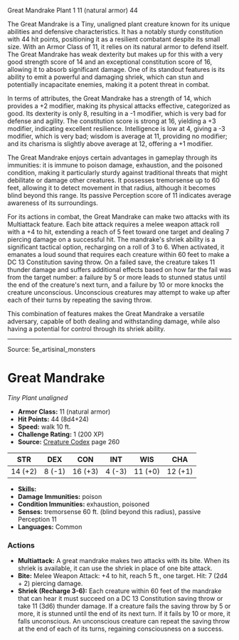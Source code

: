 <MonsterName/>Great Mandrake</MonsterName>
<CreatureType/>Plant</CreatureType>
<CR/>1</CR>
<AC/>11 (natural armor)</AC>
<HP/>44</HP>
<summary>The Great Mandrake is a Tiny, unaligned plant creature known for its unique abilities and defensive characteristics. It has a notably sturdy constitution with 44 hit points, positioning it as a resilient combatant despite its small size. With an Armor Class of 11, it relies on its natural armor to defend itself. The Great Mandrake has weak dexterity but makes up for this with a very good strength score of 14 and an exceptional constitution score of 16, allowing it to absorb significant damage. One of its standout features is its ability to emit a powerful and damaging shriek, which can stun and potentially incapacitate enemies, making it a potent threat in combat.</summary>

<detail>

In terms of attributes, the Great Mandrake has a strength of 14, which provides a +2 modifier, making its physical attacks effective, categorized as good. Its dexterity is only 8, resulting in a -1 modifier, which is very bad for defense and agility. The constitution score is strong at 16, yielding a +3 modifier, indicating excellent resilience. Intelligence is low at 4, giving a -3 modifier, which is very bad; wisdom is average at 11, providing no modifier; and its charisma is slightly above average at 12, offering a +1 modifier. 

The Great Mandrake enjoys certain advantages in gameplay through its immunities: it is immune to poison damage, exhaustion, and the poisoned condition, making it particularly sturdy against traditional threats that might debilitate or damage other creatures. It possesses tremorsense up to 60 feet, allowing it to detect movement in that radius, although it becomes blind beyond this range. Its passive Perception score of 11 indicates average awareness of its surroundings.

For its actions in combat, the Great Mandrake can make two attacks with its Multiattack feature. Each bite attack requires a melee weapon attack roll with a +4 to hit, extending a reach of 5 feet toward one target and dealing 7 piercing damage on a successful hit. The mandrake's shriek ability is a significant tactical option, recharging on a roll of 3 to 6. When activated, it emanates a loud sound that requires each creature within 60 feet to make a DC 13 Constitution saving throw. On a failed save, the creature takes 11 thunder damage and suffers additional effects based on how far the fail was from the target number: a failure by 5 or more leads to stunned status until the end of the creature's next turn, and a failure by 10 or more knocks the creature unconscious. Unconscious creatures may attempt to wake up after each of their turns by repeating the saving throw.

This combination of features makes the Great Mandrake a versatile adversary, capable of both dealing and withstanding damage, while also having a potential for control through its shriek ability.</detail>



---

Source: 5e_artisinal_monsters

# Great Mandrake

*Tiny* *Plant* *unaligned*

- **Armor Class:** 11 (natural armor)
- **Hit Points:** 44 (8d4+24)
- **Speed:** walk 10 ft.
- **Challenge Rating:** 1 (200 XP)
- **Source:** [Creature Codex](https://koboldpress.com/kpstore/product/creature-codex-for-5th-edition-dnd) page 260

| STR | DEX | CON | INT | WIS | CHA |
| --- | --- | --- | --- | --- | --- |
| 14 (+2) | 8 (-1) | 16 (+3) | 4 (-3) | 11 (+0) | 12 (+1) |

- **Skills:** 
- **Damage Immunities:** poison
- **Condition Immunities:** exhaustion, poisoned
- **Senses:** tremorsense 60 ft. (blind beyond this radius), passive Perception 11
- **Languages:** Common

### Actions

- **Multiattack:** A great mandrake makes two attacks with its bite. When its shriek is available, it can use the shriek in place of one bite attack.
- **Bite:** Melee Weapon Attack: +4 to hit, reach 5 ft., one target. Hit: 7 (2d4 + 2) piercing damage.
- **Shriek (Recharge 3-6):** Each creature within 60 feet of the mandrake that can hear it must succeed on a DC 13 Constitution saving throw or take 11 (3d6) thunder damage. If a creature fails the saving throw by 5 or more, it is stunned until the end of its next turn. If it fails by 10 or more, it falls unconscious. An unconscious creature can repeat the saving throw at the end of each of its turns, regaining consciousness on a success.




